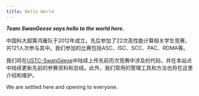 ```yaml
---
title: Hello World
---
```

***Team SwanGeese says hello to the world here.***

中国科大超算鸿雁队于2012年成立，先后参加了22次高性能计算相关学生竞赛，共121人次参与其中。我们参加的比赛包括ASC、ISC、SCC、PAC、RDMA等。

我们将在[USTC-SwanGeese](https://github.com/USTC-SwanGeese)中陆续上传先前历次竞赛中涉及的代码，并在本站点中陆续更新先前的参赛资料和总结。此外，我们常用的管理工具和方法也将在这里介绍和维护。

We are settled here and opening to everyone.
